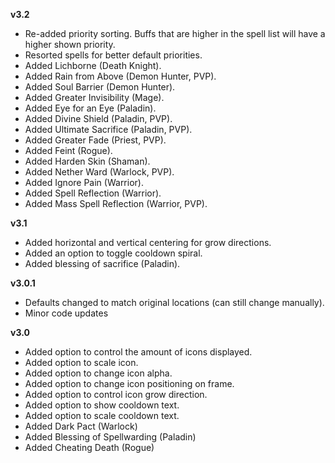 **v3.2**

- Re-added priority sorting.  Buffs that are higher in the spell list will have a higher shown priority.
- Resorted spells for better default priorities.
- Added Lichborne (Death Knight).
- Added Rain from Above (Demon Hunter, PVP).
- Added Soul Barrier (Demon Hunter).
- Added Greater Invisibility (Mage).
- Added Eye for an Eye (Paladin).
- Added Divine Shield (Paladin, PVP).
- Added Ultimate Sacrifice (Paladin, PVP).
- Added Greater Fade (Priest, PVP).
- Added Feint (Rogue).
- Added Harden Skin (Shaman).
- Added Nether Ward (Warlock, PVP).
- Added Ignore Pain (Warrior).
- Added Spell Reflection (Warrior).
- Added Mass Spell Reflection (Warrior, PVP).

**v3.1**

- Added horizontal and vertical centering for grow directions.
- Added an option to toggle cooldown spiral.
- Added blessing of sacrifice (Paladin).

**v3.0.1**

- Defaults changed to match original locations (can still change manually).
- Minor code updates

**v3.0**

- Added option to control the amount of icons displayed.
- Added option to scale icon.
- Added option to change icon alpha.
- Added option to change icon positioning on frame.
- Added option to control icon grow direction.
- Added option to show cooldown text.
- Added option to scale cooldown text.
- Added Dark Pact (Warlock)
- Added Blessing of Spellwarding (Paladin)
- Added Cheating Death (Rogue)
